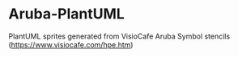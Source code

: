 # Aruba-PlantUML
PlantUML sprites generated from VisioCafe Aruba Symbol stencils (https://www.visiocafe.com/hpe.htm)
